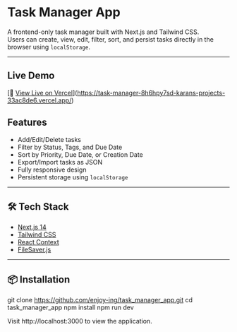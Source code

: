 # Task Manager App

A frontend-only task manager built with Next.js and Tailwind CSS.  
Users can create, view, edit, filter, sort, and persist tasks directly in the browser using `localStorage`.

---
## Live Demo

[🔗 [View Live on Vercel](https://your-vercel-url.vercel.app)](https://task-manager-8h6hpy7sd-karans-projects-33ac8de6.vercel.app/)

## Features

- Add/Edit/Delete tasks
- Filter by Status, Tags, and Due Date
- Sort by Priority, Due Date, or Creation Date
- Export/Import tasks as JSON
- Fully responsive design
- Persistent storage using `localStorage`

---

## 🛠️ Tech Stack

- [Next.js 14](https://nextjs.org/)
- [Tailwind CSS](https://tailwindcss.com/)
- [React Context](https://reactjs.org/docs/context.html)
- [FileSaver.js](https://www.npmjs.com/package/file-saver)
---

## 📦 Installation

git clone https://github.com/enjoy-ing/task_manager_app.git
cd task_manager_app
npm install
npm run dev

Visit http://localhost:3000 to view the application.
